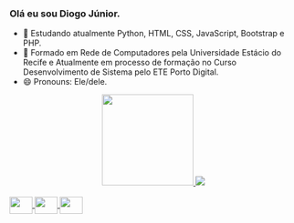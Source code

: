 ### Olá eu sou Diogo Júnior.
- 🌱 Estudando atualmente Python, HTML, CSS, JavaScript, Bootstrap e PHP.
- 💬 Formado em Rede de Computadores pela Universidade Estácio do Recife e Atualmente em processo de formação no Curso Desenvolvimento de Sistema pelo ETE Porto Digital.
- 😄 Pronouns: Ele/dele.

<div align="center">
  <a href="https://github.com/Diofbjr">
  <img height="160em" src="https://github-readme-stats.vercel.app/api?username=diofbjr&show_icons=true&theme=dracula&include_all_commits=true&count_private=true"/>
  <img height="auto" src="https://github-readme-stats.vercel.app/api/top-langs/?username=diofbjr&layout=compact&langs_count=7&theme=dracula"/>
</div>
<div style="display: inline_block"><br>
  <img align="center" alt"Dio html5" height="30" width="40" src="https://cdn.jsdelivr.net/gh/devicons/devicon/icons/html5/html5-original-wordmark.svg" />
  <img align="center" alt"Dio html5" height="30" width="40" src="https://cdn.jsdelivr.net/gh/devicons/devicon/icons/css3/css3-original-wordmark.svg" />
  <img align="center" alt"Dio html5" height="30" width="40" src="https://cdn.jsdelivr.net/gh/devicons/devicon/icons/bootstrap/bootstrap-plain-wordmark.svg" />

</div>

